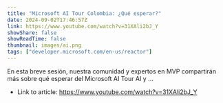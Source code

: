 ```yaml
---
title: "Microsoft AI Tour Colombia: ¿Qué esperar?"
date: 2024-09-02T17:46:57Z
link: https://www.youtube.com/watch?v=31XAli2bJ_Y
showShare: false
showReadTime: false
thumbnail: images/ai.png
tags: ["developer.microsoft.com/en-us/reactor"]
---
```

En esta breve sesión, nuestra comunidad y expertos en MVP compartirán más sobre qué esperar del Microsoft AI Tour AI y ...

- Link to article: https://www.youtube.com/watch?v=31XAli2bJ_Y